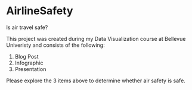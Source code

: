 # AirlineSafety
Is air travel safe?

This project was created during my Data Visualization course at Bellevue Univeristy and consists of the following:
  1. Blog Post
  2. Infographic
  3. Presentation

Please explore the 3 items above to determine whether air safety is safe.
